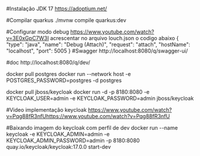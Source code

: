 
#Instalação JDK 17
https://adoptium.net/

#Compilar quarkus
./mvnw compile quarkus:dev

#Configurar modo debug
https://www.youtube.com/watch?v=3E0xGpC7W3I
acrescentar no arquivo louch.json o codigo abaixo
 {
            "type": "java",
            "name": "Debug (Attach)",
            "request": "attach",
            "hostName": "localhost",
            "port": 5005
    }
#Swagger
http://localhost:8080/q/swagger-ui/

#doc 
http://localhost:8080/q/dev/

docker pull postgres
docker run --network host -e POSTGRES_PASSWORD=postgres -d postgres

docker pull jboss/keycloak
docker run -d -p 8180:8080 -e KEYCLOAK_USER=admin -e KEYCLOAK_PASSWORD=admin jboss/keycloak

#Video implementação keycloak
https://www.youtube.com/watch?v=Pqg88fR3nfUhttps://www.youtube.com/watch?v=Pqg88fR3nfU

#Baixando imagem do keycloak com perfil de dev
docker run --name keycloak -e KEYCLOAK_ADMIN=admin -e KEYCLOAK_ADMIN_PASSWORD=admin -p 8180:8080 quay.io/keycloak/keycloak:17.0.0 start-dev